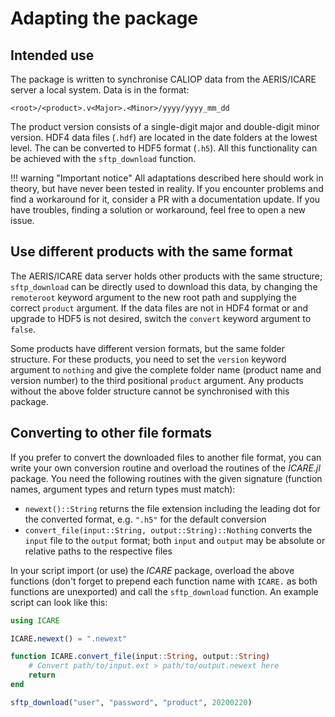 # Adapting the package

## Intended use

The package is written to synchronise CALIOP data from the AERIS/ICARE server a local system.
Data is in the format:

    <root>/<product>.v<Major>.<Minor>/yyyy/yyyy_mm_dd

The product version consists of a single-digit major and double-digit minor version.
HDF4 data files (`.hdf`) are located in the date folders at the lowest level. The can be
converted to HDF5 format (`.h5`). All this functionality can be achieved with the
`sftp_download` function.

!!! warning "Important notice"
    All adaptations described here should work in theory, but have never been tested in reality.
    If you encounter problems and find a workaround for it, consider a PR with a documentation
    update. If you have troubles, finding a solution or workaround, feel free to open a new issue.

## Use different products with the same format

The AERIS/ICARE data server holds other products with the same structure; `sftp_download` can
be directly used to download this data, by changing the `remoteroot` keyword argument to the
new root path and supplying the correct `product` argument. If the data files are not in HDF4
format or and upgrade to HDF5 is not desired, switch the `convert` keyword argument to `false`.

Some products have different version formats, but the same folder structure. For these products,
you need to set the `version` keyword argument to `nothing` and give the complete folder name
(product name and version number) to the third positional `product` argument. Any products without
the above folder structure cannot be synchronised with this package.

## Converting to other file formats

If you prefer to convert the downloaded files to another file format, you can write your own
conversion routine and overload the routines of the _ICARE.jl_ package. You need the following
routines with the given signature (function names, argument types and return types must match):

* `newext()::String` returns the file extension including the leading dot for the converted format,
  e.g. `".h5"` for the default conversion
* `convert_file(input::String, output::String)::Nothing` converts the `input` file to the `output`
  format; both `input` and `output` may be absolute or relative paths to the respective files

In your script import (or use) the _ICARE_ package, overload the above functions (don't forget
to prepend each function name with `ICARE.` as both functions are unexported) and call the
`sftp_download` function. An example script can look like this:

```julia
using ICARE

ICARE.newext() = ".newext"

function ICARE.convert_file(input::String, output::String)
    # Convert path/to/input.ext > path/to/output.newext here
    return
end

sftp_download("user", "password", "product", 20200220)
```
